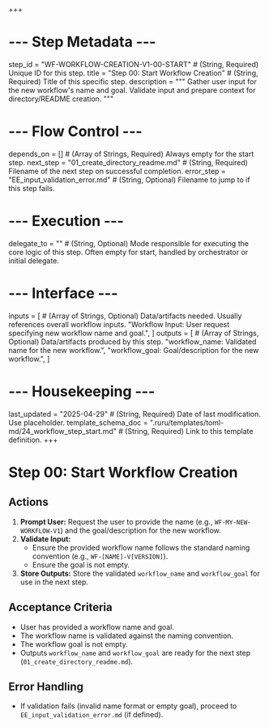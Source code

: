 +++
# --- Step Metadata ---
step_id = "WF-WORKFLOW-CREATION-V1-00-START" # (String, Required) Unique ID for this step.
title = "Step 00: Start Workflow Creation" # (String, Required) Title of this specific step.
description = """
Gather user input for the new workflow's name and goal. Validate input and prepare context for directory/README creation.
"""

# --- Flow Control ---
depends_on = [] # (Array of Strings, Required) Always empty for the start step.
next_step = "01_create_directory_readme.md" # (String, Required) Filename of the next step on successful completion.
error_step = "EE_input_validation_error.md" # (String, Optional) Filename to jump to if this step fails.

# --- Execution ---
delegate_to = "" # (String, Optional) Mode responsible for executing the core logic of this step. Often empty for start, handled by orchestrator or initial delegate.

# --- Interface ---
inputs = [ # (Array of Strings, Optional) Data/artifacts needed. Usually references overall workflow inputs.
    "Workflow Input: User request specifying new workflow name and goal.",
]
outputs = [ # (Array of Strings, Optional) Data/artifacts produced by this step.
    "workflow_name: Validated name for the new workflow.",
    "workflow_goal: Goal/description for the new workflow.",
]

# --- Housekeeping ---
last_updated = "2025-04-29" # (String, Required) Date of last modification. Use placeholder.
template_schema_doc = ".ruru/templates/toml-md/24_workflow_step_start.md" # (String, Required) Link to this template definition.
+++

# Step 00: Start Workflow Creation

## Actions

1.  **Prompt User:** Request the user to provide the name (e.g., `WF-MY-NEW-WORKFLOW-V1`) and the goal/description for the new workflow.
2.  **Validate Input:**
    *   Ensure the provided workflow name follows the standard naming convention (e.g., `WF-[NAME]-V[VERSION]`).
    *   Ensure the goal is not empty.
3.  **Store Outputs:** Store the validated `workflow_name` and `workflow_goal` for use in the next step.

## Acceptance Criteria

*   User has provided a workflow name and goal.
*   The workflow name is validated against the naming convention.
*   The workflow goal is not empty.
*   Outputs `workflow_name` and `workflow_goal` are ready for the next step (`01_create_directory_readme.md`).

## Error Handling

*   If validation fails (invalid name format or empty goal), proceed to `EE_input_validation_error.md` (if defined).
